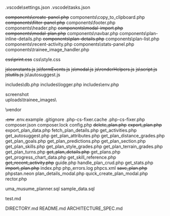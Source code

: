 .vscode\settings.json
.vscode\tasks.json

~~components\create-panel.php~~
components\copy_to_clipboard.php
~~components\filter-panel.php~~
components\footer.php
components\header.php
~~components\modal-import.php~~
~~components\modal-plan.php~~
components\navbar.php
components\plan-inline-details.php
~~components\plan-details.php~~
components\plan-list.php
components\recent-activity.php
components\stats-panel.php
components\trainee_image_handler.php

~~css\print.css~~
css\style.css

~~js\constants.js~~
~~js\formEvents.js~~
~~js\modal.js~~
~~js\renderHelpers.js~~
~~js\script.js~~
~~js\utils.js~~
js\autosuggest.js

includes\db.php
includes\logger.php
includes\env.php

screenshot\
uploads\trainee_images\

\vendor

~~.env~~
.env.example
.gitignore
.php-cs-fixer.cache
.php-cs-fixer.php
composer.json
composer.lock
config.php
~~delete_plan.php~~
~~export_plan.php~~
export_plan_data.php
fetch_plan_details.php
get_activities.php
get_autosuggest.php
get_plan_attributes.php
get_plan_distance_grades.php
get_plan_goals.php
get_plan_predictions.php
get_plan_section.php
get_plan_skills.php
get_plan_style_grades.php
get_plan_terrain_grades.php
get_plan_turns.php
~~get_plan_details.php~~
get_plans.php
get_progress_chart_data.php
get_skill_reference.php
~~get_recent_activity.php~~
guide.php
handle_plan_crud.php
get_stats.php
~~import_plan.php~~
index.php
php_errors.log
phpcs.xml
~~save_plan.php~~
phpstan.neon
plan_details_modal.php
quick_create_plan_modal.php
rector.php

uma_musume_planner.sql
sample_data.sql

test.md

DIRECTORY.md
README.md
ARCHITECTURE_SPEC.md